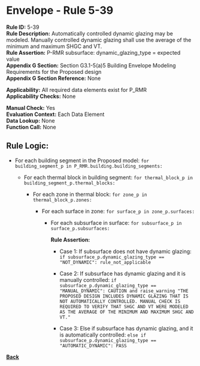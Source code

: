 
# Envelope - Rule 5-39  

**Rule ID:** 5-39  
**Rule Description:** Automatically controlled dynamic glazing may be modeled. Manually controlled dynamic glazing shall use the average of the minimum and maximum SHGC and VT.  
**Rule Assertion:** P-RMR subsurface: dynamic_glazing_type = expected value  
**Appendix G Section:** Section G3.1-5(a)5 Building Envelope Modeling Requirements for the Proposed design  
**Appendix G Section Reference:** None  

**Applicability:** All required data elements exist for P_RMR  
**Applicability Checks:** None  

**Manual Check:** Yes  
**Evaluation Context:** Each Data Element  
**Data Lookup:** None  
**Function Call:** None

## Rule Logic:  

- For each building segment in the Proposed model: `for building_segment_p in P_RMR.building.building_segments:`

  - For each thermal block in building segment: `for thermal_block_p in building_segment_p.thermal_blocks:`

    - For each zone in thermal block: `for zone_p in thermal_block_p.zones:`

      - For each surface in zone: `for surface_p in zone_p.surfaces:`

        - For each subsurface in surface: `for subsurface_p in surface_p.subsurfaces:`

          **Rule Assertion:**  

          - Case 1: If subsurface does not have dynamic glazing: `if subsurface_p.dynamic_glazing_type == "NOT_DYNAMIC": rule_not_applicable`

          - Case 2: If subsurface has dynamic glazing and it is manually controlled: `if subsurface_p.dynamic_glazing_type == "MANUAL_DYNAMIC": CAUTION and raise_warning "THE PROPOSED DESIGN INCLUDES DYNAMIC GLAZING THAT IS NOT AUTOMATICALLY CONTROLLED. MANUAL CHECK IS REQUIRED TO VERIFY THAT SHGC AND VT WERE MODELED AS THE AVERAGE OF THE MINIMUM AND MAXIMUM SHGC AND VT."`

          - Case 3: Else if subsurface has dynamic glazing, and it is automatically controlled: `else if subsurface_p.dynamic_glazing_type == "AUTOMATIC_DYNAMIC": PASS`

**[Back](../_toc.md)**

